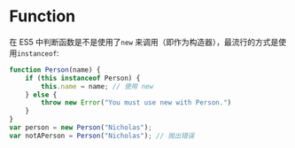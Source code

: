 # Function

在 ES5  中判断函数是不是使用了`new` 来调用（即作为构造器），最流行的方式是使用`instanceof`:

```js
function Person(name) {
	if (this instanceof Person) {
		this.name = name; // 使用 new
	} else {
		throw new Error("You must use new with Person.")
	}
}
var person = new Person("Nicholas");
var notAPerson = Person("Nicholas"); // 抛出错误
```





